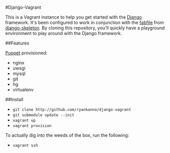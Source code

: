 #Django-Vagrant

This is a Vagrant instance to help you get started with the
[Django](https://www.djangoproject.com/) framework. It's been configured to
work in conjunction with the [fabfile](https://github.com/ryankanno/django-skeleton/blob/master/fabfile.py)
from [django-skeleton](http://github.com/ryankanno/django-skeleton/).  By
cloning this repository, you'll quickly have a playground environment to play
around with the Django framework.


##Features 

[Puppet](http://puppetlabs.com) provisioned:

* nginx
* uwsgi
* mysql 
* git
* hg
* virtualenv


##Install

* `git clone http://github.com/ryankanno/django-vagrant`
* `git submodule update --init`
* `vagrant up`
* `vagrant provision`

To actually dig into the weeds of the box, run the following:

* `vagrant ssh`
